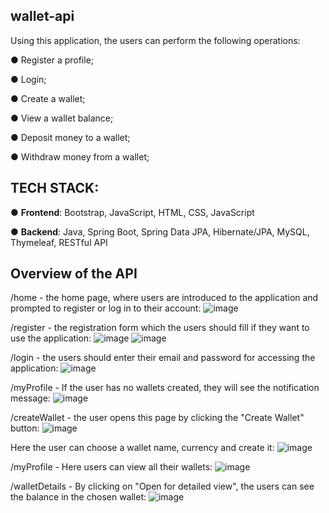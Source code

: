 ## wallet-api
Using this application, the users can perform the following operations: 

● Register a profile;

● Login;

● Create a wallet;

● View a wallet balance;

● Deposit money to a wallet;

● Withdraw money from a wallet;

## TECH STACK:

● **Frontend**: Bootstrap, JavaScript, HTML, CSS, JavaScript

● **Backend**: Java, Spring Boot, Spring Data JPA, Hibernate/JPA, MySQL, Thymeleaf, RESTful API

## Overview of the API

/home - the home page, where users are introduced to the application and prompted to register or log in to their account:
![image](https://github.com/user-attachments/assets/7884c997-afd5-42cf-93d2-3ba57d1de534)

/register - the registration form which the users should fill if they want to use the application:
![image](https://github.com/user-attachments/assets/077d5c30-e8aa-4537-ae83-d1a979c07cd9)
![image](https://github.com/user-attachments/assets/5978c0ec-2c4e-43f5-88c5-3132c3c2d9c8)

/login - the users should enter their email and password for accessing the application:
![image](https://github.com/user-attachments/assets/8f105d57-aac4-4df7-83c0-b710695fcca5)

/myProfile - If the user has no wallets created, they will see the notification message:
![image](https://github.com/user-attachments/assets/66f89658-281a-4dd5-9390-62ef630f35ba)

/createWallet - the user opens this page by clicking the "Create Wallet" button:
![image](https://github.com/user-attachments/assets/575f7bf0-be4f-4505-98cf-08ad4ea09bae)

Here the user can choose a wallet name, currency and create it:
![image](https://github.com/user-attachments/assets/57affa4a-979f-418b-b45b-ec3efa6f866f)

/myProfile - Here users can view all their wallets:
![image](https://github.com/user-attachments/assets/1d258692-0900-428d-a907-c15860e7253a)

/walletDetails - By clicking on "Open for detailed view", the users can see the balance in the chosen wallet:
![image](https://github.com/user-attachments/assets/ea2a0df9-a301-40ed-a745-2b2d7e872216)











